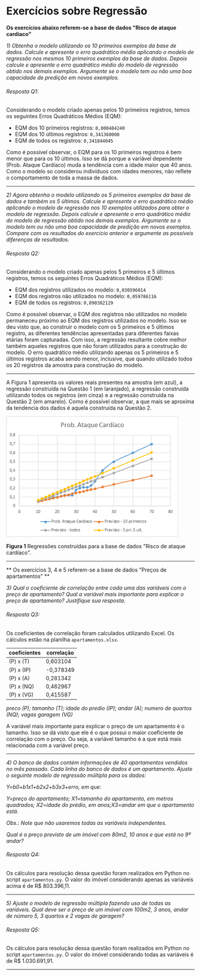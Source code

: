 # Exercícios sobre Regressão

**Os exercícios abaixo referem-se a base de dados "Risco de ataque cardíaco"**

*1) Obtenha o modelo utilizando os 10 primeiros exemplos da base de dados. Calcule e apresente o erro quadrático médio aplicando o modelo de regressão nos mesmos 10 primeiros exemplos da base de dados. Depois calcule e apresente o erro quadrático médio do modelo de regressão obtido nos demais exemplos. Argumente se o modelo tem ou não uma boa capacidade de predição em novos exemplos.*

###### Resposta Q1:

Considerando o modelo criado apenas pelos 10 primeiros registros, temos os seguintes Erros Quadráticos Médios (EQM):

* EQM dos 10 primeiros registros: `0,000484240`
* EQM dos 10 últimos registros:   `0,341360000`
* EQM de todos os registros:      `0,341844045`

Como é possível observar, o EQM para os 10 primeiros registros é bem menor que para os 10 últimos. Isso se dá porque a variável dependente (Prob. Ataque Cardíaco) muda a tendência com a idade maior que 40 anos. Como o modelo so considerou indivíduos com idades menores, não reflete o comportamento de toda a massa de dados.

___

*2) Agora obtenha o modelo utilizando os 5 primeiros exemplos da base de dados e também os 5 últimos. Calcule e apresente o erro quadrático médio aplicando o modelo de regressão nos 10 exemplos utilizados para obter o modelo de regressão. Depois calcule e apresente o erro quadrático médio do modelo de regressão obtido nos demais exemplos. Argumente se o modelo tem ou não uma boa capacidade de predição em novos exemplos. Compare com os resultados do exercício anterior e argumente as possíveis diferenças de resultados.*

###### Resposta Q2:

Considerando o modelo criado apenas pelos 5 primeiros e 5 últimos registros, temos os seguintes Erros Quadráticos Médios (EQM):

* EQM dos registros utilizados no modelo:     `0,030596014`
* EQM dos registros não utilizados no modelo: `0,059786116`
* EQM de todos os registros:                  `0,090382129`

Como é possível observar, o EQM dos registros não utilizados no modelo permaneceu próximo ao EQM dos registros utilizados no modelo. Isso se deu visto que, ao construir o modelo com os 5 primeiros e 5 últimos registro, as diferentes tendências apresentadas para diferentes faixas etárias foram capturadas. Com isso, a regressão resultante cobre melhor também aqueles registros que não foram utilizados para a construção do modelo. O erro quadrático médio utilizando apenas os 5 primeiros e 5 últimos registros acaba sendo menor, inclusive, que quando utilizado todos os 20 registros da amostra para construção do modelo. 

___

A Figura 1 apresenta os valores reais presentes na amostra (em azul), a regressão construída na Questão 1 (em laranjado), a regressão construída utilizando todos os registros (em cinza) e a regressão construída na Questão 2 (em amarelo). Como é possível observar, a que mais se aproxima da tendencia dos dados é aquela construida na Questão 2.

![Figura 1](https://github.com/otaviocx/disciplina-arp/raw/master/regressao/grafico.png "Regressões construídas para a base de dados 'Risco de ataque cardíaco'")

**Figura 1** Regressões construídas para a base de dados "Risco de ataque cardíaco".

___

** Os exercícios 3, 4 e 5 referem-se a base de dados "Preços de apartamentos" ** 

*3) Qual o coeficiente de correlação entre cada uma das variáveis com o preço de apartamento? Qual a variável mais importante para explicar o preço de apartamento? Justifique sua resposta.*

###### Resposta Q3:

Os coeficientes de correlação foram calculados utilizando Excel. Os cálculos estão na planilha `apartamentos.xlsx`.

coeficientes | correlação
--- | ---	
(P) x (T)   |	0,603104
(P) x (IP)  |	-0,378349
(P) x (A)   |	0,281342
(P) x (NQ)  |	0,462967
(P) x (VG)  |	0,415587

*preco (P); tamanho (T); idade do predio (IP); andar (A); numero de quartos (NQ); vagas garagem (VG)*

A variável mais importante para explicar o preço de um apartamento é o tamanho. Isso se dá visto que ele é o que possui o maior coeficiente de correlação com o preço. Ou seja, a variável tamanho é a que está mais relacionada com a variável preço.
___

*4) O banco de dados contém informações de 40 apartamentos vendidos no mês passado.  Cada linha do banco de dados é um apartamento.  Ajuste o seguinte modelo de regressão múltipla para os dados:*

*Y=b0+b1x1+b2x2+b3x3+erro, em que:*

*Y=preço do apartamento; X1=tamanho do apartamento, em metros quadrados; X2=idade do prédio, em anos;X3=andar em que o apartamento está.*

*Obs.: Note que não usaremos todas as variáveis independentes.*

*Qual é o preço previsto de um imóvel com 80m2, 10 anos e que está no 9º andar?*

###### Resposta Q4:

Os cálculos para resolução dessa questão foram realizados em Python no script `apartamentos.py`. O valor do imóvel considerando apenas as variáveis acima é de R$ 803.396,11.
___

*5) Ajuste o modelo de regressão múltipla fazendo uso de todas as variáveis. Qual deve ser o preço de um imóvel com 100m2, 3 anos, andar de número 5, 3 quartos e 2 vagas de garagem?*

###### Resposta Q5:

Os cálculos para resolução dessa questão foram realizados em Python no script `apartamentos.py`. O valor do imóvel considerando todas as variáveis é de R$ 1.030.691,91.

___

